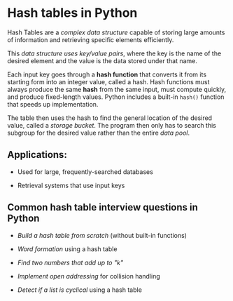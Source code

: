 # Hash tables in Python

Hash Tables are a *complex data structure* capable of storing large amounts of information and retrieving specific elements efficiently.

This *data structure uses key/value pairs*, where the key is the name of the desired element and the value is the data stored under that name.

Each input key goes through a **hash function** that converts it from its starting form into an integer value, called a hash. Hash functions must always produce the same **hash** from the same input, must compute quickly, and produce fixed-length values. Python includes a built-in `hash()` function that speeds up implementation.

The table then uses the hash to find the general location of the desired value, called a *storage bucket*. The program then only has to search this subgroup for the desired value rather than the entire *data pool*.

## Applications:

- Used for large, frequently-searched databases

- Retrieval systems that use input keys

## Common hash table interview questions in Python

- *Build a hash table from scratch* (without built-in functions)

- *Word formation* using a hash table

- *Find two numbers that add up to "k"*

- *Implement open addressing* for collision handling

- *Detect if a list is cyclical* using a hash table
